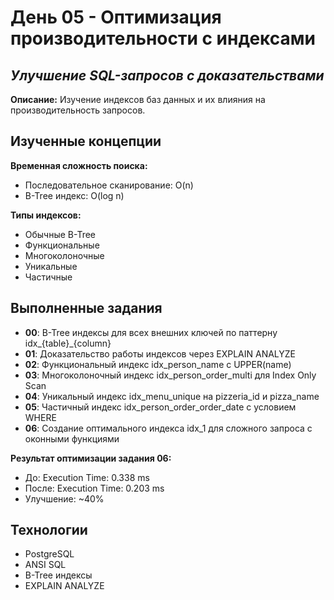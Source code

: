 # День 05 - Оптимизация производительности с индексами

## _Улучшение SQL-запросов с доказательствами_

**Описание:** Изучение индексов баз данных и их влияния на производительность запросов.

## Изученные концепции

**Временная сложность поиска:**
- Последовательное сканирование: O(n)
- B-Tree индекс: O(log n)

**Типы индексов:**
- Обычные B-Tree
- Функциональные  
- Многоколоночные
- Уникальные
- Частичные

## Выполненные задания

- **00**: B-Tree индексы для всех внешних ключей по паттерну idx_{table}_{column}
- **01**: Доказательство работы индексов через EXPLAIN ANALYZE
- **02**: Функциональный индекс idx_person_name с UPPER(name)
- **03**: Многоколоночный индекс idx_person_order_multi для Index Only Scan
- **04**: Уникальный индекс idx_menu_unique на pizzeria_id и pizza_name
- **05**: Частичный индекс idx_person_order_order_date с условием WHERE
- **06**: Создание оптимального индекса idx_1 для сложного запроса с оконными функциями

**Результат оптимизации задания 06:**
- До: Execution Time: 0.338 ms
- После: Execution Time: 0.203 ms  
- Улучшение: ~40%

## Технологии

- PostgreSQL
- ANSI SQL
- B-Tree индексы
- EXPLAIN ANALYZE